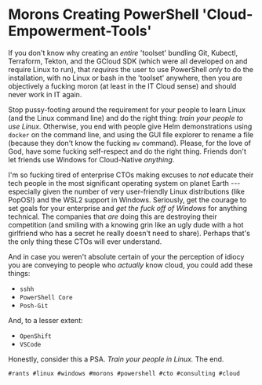 # Morons Creating PowerShell 'Cloud-Empowerment-Tools'

If you don't know why creating an *entire* 'toolset' bundling Git,
Kubectl, Terraform, Tekton, and the GCloud SDK (which were all developed
on and require Linux to run), that *requires* the user to use
PowerShell *only* to do the installation, with no Linux or bash in
the 'toolset' anywhere, then you are objectively a fucking moron (at
least in the IT Cloud sense) and should never work in IT again.

Stop pussy-footing around the requirement for your people to learn Linux
(and the Linux command line) and do the right thing: *train your people to
use Linux.* Otherwise, you end with people give Helm demonstrations
using `docker` on the command line, and using the GUI file explorer to
rename a file (because they don't know the fucking `mv` command).
Please, for the love of God, have some fucking self-respect and do the
right thing.  Friends don't let friends use Windows for Cloud-Native
*anything*.

I'm so fucking tired of enterprise CTOs making excuses to *not* educate
their tech people in the most significant operating system on planet
Earth --- especially given the number of very user-friendly Linux
distributions (like PopOS!) and the WSL2 support in Windows. Seriously,
get the courage to set goals for your enterprise and *get the fuck off of
Windows* for anything technical. The companies that *are* doing this are
destroying their competition (and smiling with a knowing grin like an
ugly dude with a hot girlfriend who has a secret he really doesn't need
to share). Perhaps that's the only thing these CTOs will ever
understand.

And in case you weren't absolute certain of your the perception of
idiocy you are conveying to people who *actually* know cloud, you could
add these things:

* `sshh`
* `PowerShell Core`
* `Posh-Git`

And, to a lesser extent:

* `OpenShift`
* `VSCode`

Honestly, consider this a PSA. *Train your people in Linux.* The end.

    #rants #linux #windows #morons #powershell #cto #consulting #cloud
